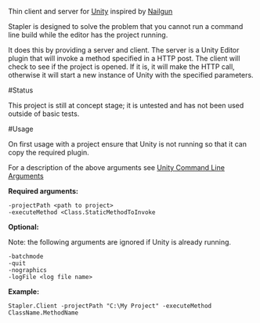 Thin client and server for [Unity](http://unity3d.com) inspired by [Nailgun](http://www.martiansoftware.com/nailgun/)

Stapler is designed to solve the problem that you cannot run a command line build while the editor has the project running.

It does this by providing a server and client. The server is a Unity Editor plugin that will invoke a method specified in a HTTP post. 
The client will check to see if the project is opened. If it is, it will make the HTTP call, otherwise it will start a new instance of Unity with the specified parameters. 

#Status

This project is still at concept stage; it is untested and has not been used outside of basic tests.

#Usage

On first usage with a project ensure that Unity is not running so that it can copy the required plugin.

For a description of the above arguments see [Unity Command Line Arguments](http://docs.unity3d.com/Manual/CommandLineArguments.html)

**Required arguments:**
```
-projectPath <path to project>
-executeMethod <Class.StaticMethodToInvoke
```
**Optional:**

Note: the following arguments are ignored if Unity is already running. 
```
-batchmode
-quit
-nographics
-logFile <log file name>
```

**Example:**

```
Stapler.Client -projectPath "C:\My Project" -executeMethod ClassName.MethodName
```

